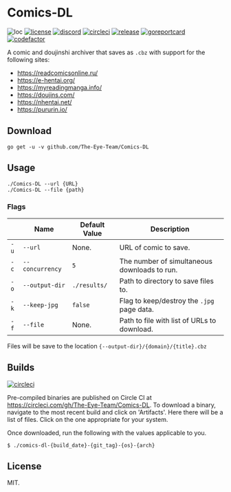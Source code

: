 # Comics-DL
![loc](https://sloc.xyz/github/The-Eye-Team/Comics-DL)
[![license](https://img.shields.io/github/license/The-Eye-Team/Comics-DL.svg)](https://github.com/The-Eye-Team/Comics-DL/blob/master/LICENSE)
[![discord](https://img.shields.io/discord/302796547656253441.svg)](https://discord.gg/the-eye)
[![circleci](https://circleci.com/gh/The-Eye-Team/Comics-DL.svg?style=svg)](https://circleci.com/gh/The-Eye-Team/Comics-DL)
[![release](https://img.shields.io/github/v/release/The-Eye-Team/Comics-DL)](https://github.com/The-Eye-Team/Comics-DL/releases/latest)
[![goreportcard](https://goreportcard.com/badge/github.com/The-Eye-Team/Comics-DL)](https://goreportcard.com/report/github.com/The-Eye-Team/Comics-DL)
[![codefactor](https://www.codefactor.io/repository/github/The-Eye-Team/Comics-DL/badge)](https://www.codefactor.io/repository/github/The-Eye-Team/Comics-DL)

A comic and doujinshi archiver that saves as `.cbz` with support for the following sites:

- https://readcomicsonline.ru/
- https://e-hentai.org/
- https://myreadingmanga.info/
- https://doujins.com/
- https://nhentai.net/
- https://pururin.io/

## Download
```
go get -u -v github.com/The-Eye-Team/Comics-DL
```

## Usage
```
./Comics-DL --url {URL}
./Comics-DL --file {path}
```

### Flags
|      | Name | Default Value | Description |
|------|------|---------------|-------------|
| `-u` | `--url` | None. | URL of comic to save. |
| `-c` | `--concurrency` | `5` | The number of simultaneous downloads to run. |
| `-o` | `--output-dir` | `./results/` | Path to directory to save files to. |
| `-k` | `--keep-jpg` | `false` | Flag to keep/destroy the `.jpg` page data. |
| `-f` | `--file` | None. | Path to file with list of URLs to download. |

Files will be save to the location `{--output-dir}/{domain}/{title}.cbz`

## Builds
[![circleci](https://circleci.com/gh/The-Eye-Team/Comics-DL.svg?style=svg)](https://circleci.com/gh/The-Eye-Team/Comics-DL)

Pre-compiled binaries are published on Circle CI at https://circleci.com/gh/The-Eye-Team/Comics-DL. To download a binary, navigate to the most recent build and click on 'Artifacts'. Here there will be a list of files. Click on the one appropriate for your system.

Once downloaded, run the following with the values applicable to you.
```
$ ./comics-dl-{build_date}-{git_tag}-{os}-{arch}
```

## License
MIT.
